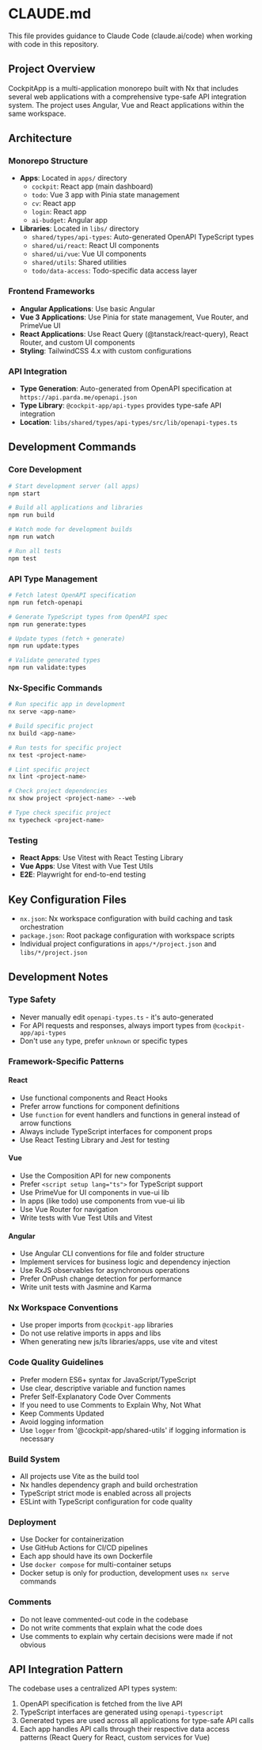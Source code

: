 # CLAUDE.md

This file provides guidance to Claude Code (claude.ai/code) when working with code in this repository.

## Project Overview

CockpitApp is a multi-application monorepo built with Nx that includes several web applications with a comprehensive type-safe API integration system. The project uses Angular, Vue and React applications within the same workspace.

## Architecture

### Monorepo Structure

- **Apps**: Located in `apps/` directory
  - `cockpit`: React app (main dashboard)
  - `todo`: Vue 3 app with Pinia state management
  - `cv`: React app
  - `login`: React app
  - `ai-budget`: Angular app
- **Libraries**: Located in `libs/` directory
  - `shared/types/api-types`: Auto-generated OpenAPI TypeScript types
  - `shared/ui/react`: React UI components
  - `shared/ui/vue`: Vue UI components
  - `shared/utils`: Shared utilities
  - `todo/data-access`: Todo-specific data access layer

### Frontend Frameworks

- **Angular Applications**: Use basic Angular
- **Vue 3 Applications**: Use Pinia for state management, Vue Router, and PrimeVue UI
- **React Applications**: Use React Query (@tanstack/react-query), React Router, and custom UI components
- **Styling**: TailwindCSS 4.x with custom configurations

### API Integration

- **Type Generation**: Auto-generated from OpenAPI specification at `https://api.parda.me/openapi.json`
- **Type Library**: `@cockpit-app/api-types` provides type-safe API integration
- **Location**: `libs/shared/types/api-types/src/lib/openapi-types.ts`

## Development Commands

### Core Development

```bash
# Start development server (all apps)
npm start

# Build all applications and libraries
npm run build

# Watch mode for development builds
npm run watch

# Run all tests
npm test
```

### API Type Management

```bash
# Fetch latest OpenAPI specification
npm run fetch-openapi

# Generate TypeScript types from OpenAPI spec
npm run generate:types

# Update types (fetch + generate)
npm run update:types

# Validate generated types
npm run validate:types
```

### Nx-Specific Commands

```bash
# Run specific app in development
nx serve <app-name>

# Build specific project
nx build <app-name>

# Run tests for specific project
nx test <project-name>

# Lint specific project
nx lint <project-name>

# Check project dependencies
nx show project <project-name> --web

# Type check specific project
nx typecheck <project-name>
```

### Testing

- **React Apps**: Use Vitest with React Testing Library
- **Vue Apps**: Use Vitest with Vue Test Utils
- **E2E**: Playwright for end-to-end testing

## Key Configuration Files

- `nx.json`: Nx workspace configuration with build caching and task orchestration
- `package.json`: Root package configuration with workspace scripts
- Individual project configurations in `apps/*/project.json` and `libs/*/project.json`

## Development Notes

### Type Safety

- Never manually edit `openapi-types.ts` - it's auto-generated
- For API requests and responses, always import types from `@cockpit-app/api-types`
- Don't use `any` type, prefer `unknown` or specific types

### Framework-Specific Patterns

#### React

- Use functional components and React Hooks
- Prefer arrow functions for component definitions
- Use `function` for event handlers and functions in general instead of arrow functions
- Always include TypeScript interfaces for component props
- Use React Testing Library and Jest for testing

#### Vue

- Use the Composition API for new components
- Prefer `<script setup lang="ts">` for TypeScript support
- Use PrimeVue for UI components in vue-ui lib
- In apps (like todo) use components from vue-ui lib
- Use Vue Router for navigation
- Write tests with Vue Test Utils and Vitest

#### Angular

- Use Angular CLI conventions for file and folder structure
- Implement services for business logic and dependency injection
- Use RxJS observables for asynchronous operations
- Prefer OnPush change detection for performance
- Write unit tests with Jasmine and Karma

### Nx Workspace Conventions

- Use proper imports from `@cockpit-app` libraries
- Do not use relative imports in apps and libs
- When generating new js/ts libraries/apps, use vite and vitest

### Code Quality Guidelines

- Prefer modern ES6+ syntax for JavaScript/TypeScript
- Use clear, descriptive variable and function names
- Prefer Self-Explanatory Code Over Comments
- If you need to use Comments to Explain Why, Not What
- Keep Comments Updated
- Avoid logging information
- Use `logger` from '@cockpit-app/shared-utils' if logging information is necessary

### Build System

- All projects use Vite as the build tool
- Nx handles dependency graph and build orchestration
- TypeScript strict mode is enabled across all projects
- ESLint with TypeScript configuration for code quality

### Deployment

- Use Docker for containerization
- Use GitHub Actions for CI/CD pipelines
- Each app should have its own Dockerfile
- Use `docker compose` for multi-container setups
- Docker setup is only for production, development uses `nx serve` commands

### Comments

- Do not leave commented-out code in the codebase
- Do not write comments that explain what the code does
- Use comments to explain why certain decisions were made if not obvious

## API Integration Pattern

The codebase uses a centralized API types system:

1. OpenAPI specification is fetched from the live API
2. TypeScript interfaces are generated using `openapi-typescript`
3. Generated types are used across all applications for type-safe API calls
4. Each app handles API calls through their respective data access patterns (React Query for React, custom services for Vue)
